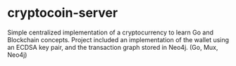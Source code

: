 # cryptocoin-server
Simple centralized implementation of a cryptocurrency to learn Go and Blockchain concepts. Project included an implementation of the wallet using an ECDSA key pair, and the transaction graph stored in Neo4j. (Go, Mux, Neo4j)
